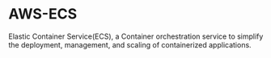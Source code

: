 # AWS-ECS
Elastic Container Service(ECS), a Container orchestration service to simplify the deployment, management, and scaling of containerized applications.
